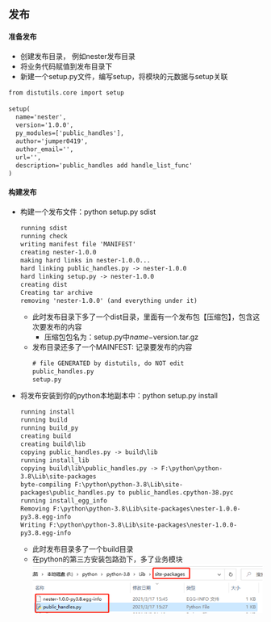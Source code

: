 ## 发布
#### 准备发布
- 创建发布目录， 例如nester发布目录
- 将业务代码赋值到发布目录下
- 新建一个setup.py文件，编写setup，将模块的元数据与setup关联
```
from distutils.core import setup

setup(
  name='nester',
  version='1.0.0',
  py_modules=['public_handles'],
  author='jumper0419',
  author_email='',
  url='',
  description='public_handles add handle_list_func'
)
```
#### 构建发布
- 构建一个发布文件：python setup.py sdist
  ```
  running sdist
  running check
  writing manifest file 'MANIFEST'
  creating nester-1.0.0
  making hard links in nester-1.0.0...
  hard linking public_handles.py -> nester-1.0.0
  hard linking setup.py -> nester-1.0.0
  creating dist
  Creating tar archive
  removing 'nester-1.0.0' (and everything under it)
  ```
  - 此时发布目录下多了一个dist目录，里面有一个发布包【压缩包】，包含这次要发布的内容
    - 压缩包包名为：setup.py中$name-$version.tar.gz
  - 发布目录还多了一个MAINFEST: 记录要发布的内容
    ```
    # file GENERATED by distutils, do NOT edit
    public_handles.py
    setup.py
    ```
- 将发布安装到你的python本地副本中：python setup.py install
  ```
  running install
  running build
  running build_py
  creating build
  creating build\lib
  copying public_handles.py -> build\lib
  running install_lib
  copying build\lib\public_handles.py -> F:\python\python-3.8\Lib\site-packages
  byte-compiling F:\python\python-3.8\Lib\site-packages\public_handles.py to public_handles.cpython-38.pyc
  running install_egg_info
  Removing F:\python\python-3.8\Lib\site-packages\nester-1.0.0-py3.8.egg-info
  Writing F:\python\python-3.8\Lib\site-packages\nester-1.0.0-py3.8.egg-info
  ```
  - 此时发布目录多了一个build目录
  - 在python的第三方安装包路劲下，多了业务模块
  ![img.png](img.png)
